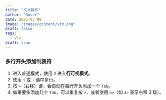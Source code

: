 ```yaml
---
title: "文本操作"
author: "Roser"
date: 2025-05-09
image: "images/content/Vim.png"
draft: false
tags:
  - Vim
draft: true
---
```

### 多行开头添加制表符

1. 进入普通模式，使用 `V` 进入**行可视模式**。
2. 使用 `j` 或 `↓` 选中多行。
3. 按 `>`（右移）键，会自动在每行开头添加一个 `Tab`。
4. 如果要多添加几个 `Tab`，可以重复按 `>`，或者使用 `n>`（如 `3>` 表示右移 3 级）。
